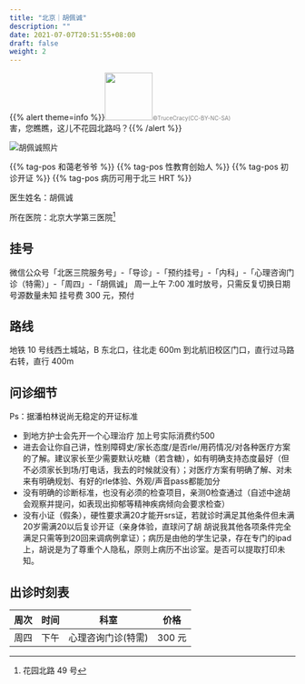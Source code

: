 ```yaml
---
title: "北京｜胡佩诚"
description: ""
date: 2021-07-07T20:51:55+08:00
draft: false
weight: 2
---
```


{{% alert theme=info %}}<img src="/images/hybl.jpg" style="display: inline; height:6em;vertical-align: baseline;" /><span style="color:grey;font-size:70%">&copy;TruceCracy(CC-BY-NC-SA)</span><br>害，您瞧瞧，这儿不花园北路吗？{{% /alert %}}

 ![胡佩诚照片](images/doctor/hu-pei-cheng.jpg)

{{% tag-pos 和蔼老爷爷 %}} {{% tag-pos 性教育创始人 %}}
{{% tag-pos 初诊开证 %}} {{% tag-pos 病历可用于北三 HRT %}}

医生姓名：胡佩诚

所在医院：北京大学第三医院[^1]

## 挂号

微信公众号「北医三院服务号」-「导诊」-「预约挂号」-「内科」-「心理咨询门诊（特需）」-「周四」-「胡佩诚」
周一上午 7:00 准时放号，只需反复切换日期
号源数量未知
挂号费 300 元，预付

## 路线

地铁 10 号线西土城站，B 东北口，往北走 600m 到北航旧校区门口，直行过马路右转，直行 400m

## 问诊细节

Ps：据潘柏林说尚无稳定的开证标准

- 到地方护士会先开一个心理治疗 加上号实际消费约500
- 进去会让你自己讲，性别障碍史/家长态度/是否rle/用药情况/对各种医疗方案的了解。建议家长至少需要默认吃糖（若含糖），如有明确支持态度最好（但不必须家长到场/打电话，我去的时候就没有）；对医疗方案有明确了解、对未来有明确规划、有好的rle体验、外观/声音pass都能加分
- 没有明确的诊断标准，也没有必须的检查项目，亲测0检查通过（自述中途胡会观察并提问，如表现出抑郁等精神疾病倾向会要求检查）
- 没有小证（假条），硬性要求满20才能开srs证，若就诊时满足其他条件但未满20岁需满20以后复诊开证（亲身体验，直球问了胡 胡说我其他各项条件完全满足只需等到20回来调病例拿证）；病历是由他的学生记录，存在专门的ipad上，胡说是为了尊重个人隐私，原则上病历不出诊室。是否可以提取打印未知。

## 出诊时刻表

| 周次 | 时间 | 科室 | 价格 |
| :---: | :---: | :---: | :---: |
| 周四 | 下午 | 心理咨询门诊(特需) | 300 元 |

[^1]:花园北路 49 号
